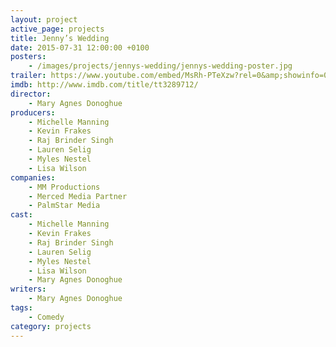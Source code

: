 ```yaml
---
layout: project
active_page: projects
title: Jenny’s Wedding
date: 2015-07-31 12:00:00 +0100
posters:
    - /images/projects/jennys-wedding/jennys-wedding-poster.jpg
trailer: https://www.youtube.com/embed/MsRh-PTeXzw?rel=0&amp;showinfo=0
imdb: http://www.imdb.com/title/tt3289712/
director:
    - Mary Agnes Donoghue
producers:
    - Michelle Manning
    - Kevin Frakes
    - Raj Brinder Singh
    - Lauren Selig
    - Myles Nestel
    - Lisa Wilson
companies:
    - MM Productions
    - Merced Media Partner
    - PalmStar Media
cast:
    - Michelle Manning
    - Kevin Frakes
    - Raj Brinder Singh
    - Lauren Selig
    - Myles Nestel
    - Lisa Wilson
    - Mary Agnes Donoghue
writers:
    - Mary Agnes Donoghue
tags:
    - Comedy
category: projects
---
```

